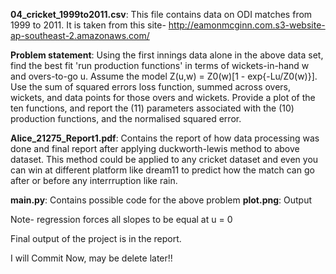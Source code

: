 **04_cricket_1999to2011.csv**: This file contains data on ODI matches from 1999 to 2011. It is taken from this site-
http://eamonmcginn.com.s3-website-ap-southeast-2.amazonaws.com/

**Problem statement**:  Using the first innings data alone in the above data set, find the best fit 'run production functions' in terms of wickets-in-hand w and overs-to-go u. Assume the model Z(u,w) = Z0(w)[1 - exp{-Lu/Z0(w)}]. Use the sum of squared errors loss function, summed across overs, wickets, and data points for those overs and wickets. Provide a plot of the ten functions, and report the (11) parameters associated with the (10) production functions, and the normalised squared error.

**Alice_21275_Report1.pdf**: Contains the report of how data processing was done and final report after applying duckworth-lewis method to above dataset. This method could be applied to any cricket dataset and even you can win at different platform like dream11 to predict how the match can go after or before any interrruption like rain.

**main.py**: Contains possible code for the above problem
**plot.png**: Output

Note- regression forces all slopes to be equal at u = 0

Final output of the project is in the report.

I will Commit Now, may be delete later!!